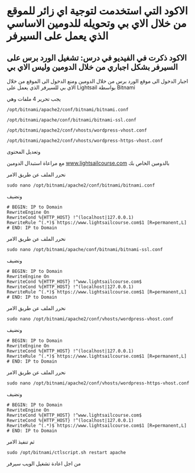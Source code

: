 # الاكود التي استخدمت لتوجية اي زائر للموقع من خلال الاي بي وتحويله للدومين الاساسي الذي يعمل على السيرفر

## الاكود ذكرت في الفيديو في درس: تشغيل الورد برس على السيرفر بشكل اجباري من خلال الدومين وليس الاي بي


اجبار الدخول الى موقع الورد برس من خلال الدومين ومنع الدخول الى الموقع من خلال الاي بي للسيرفر الذي يعمل على
Lightsail
بواسطة
Bitnami

يجب تحرير 4 ملفات وهي
```
/opt/bitnami/apache2/conf/bitnami/bitnami.conf

/opt/bitnami/apache/conf/bitnami/bitnami-ssl.conf

/opt/bitnami/apache2/conf/vhosts/wordpress-vhost.conf

/opt/bitnami/apache2/conf/vhosts/wordpress-https-vhost.conf
```
وتعديل المحتوى 

مع مراعاة استبدال الدومين
www.lightsailcourse.com
بالدومين الخاص بك

نحرر الملف عن طريق الامر
```
sudo nano /opt/bitnami/apache2/conf/bitnami/bitnami.conf
```

ونضيف

```
# BEGIN: IP to Domain
RewriteEngine On
RewriteCond %{HTTP_HOST} !^(localhost|127.0.0.1)
RewriteRule ^(.*)$ https://www.lightsailcourse.com$1 [R=permanent,L]
# END: IP to Domain
```

نحرر الملف عن طريق الامر
```
sudo nano /opt/bitnami/apache/conf/bitnami/bitnami-ssl.conf
```
ونضيف
```
# BEGIN: IP to Domain
RewriteEngine On
RewriteCond %{HTTP_HOST} !^www.lightsailcourse.com$
RewriteCond %{HTTP_HOST} !^(localhost|127.0.0.1)
RewriteRule ^(.*)$ https://www.lightsailcourse.com$1 [R=permanent,L]
# END: IP to Domain
```
نحرر الملف عن طريق الامر
```
sudo nano /opt/bitnami/apache2/conf/vhosts/wordpress-vhost.conf
```
ونضيف
```
# BEGIN: IP to Domain
RewriteEngine On
RewriteCond %{HTTP_HOST} !^(localhost|127.0.0.1)
RewriteRule ^(.*)$ https://www.lightsailcourse.com$1 [R=permanent,L]
# END: IP to Domain
```

نحرر الملف عن طريق الامر
```
sudo nano /opt/bitnami/apache2/conf/vhosts/wordpress-https-vhost.conf
```
ونضيف
```
# BEGIN: IP to Domain
RewriteEngine On
RewriteCond %{HTTP_HOST} !^www.lightsailcourse.com$
RewriteCond %{HTTP_HOST} !^(localhost|127.0.0.1)
RewriteRule ^(.*)$ https://www.lightsailcourse.com$1 [R=permanent,L]
# END: IP to Domain
```


ثم تنفيذ الامر

```
sudo /opt/bitnami/ctlscript.sh restart apache
```

من اجل اعادة تشغيل الويب سيرفر
